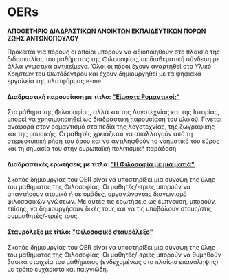 # OERs
**ΑΠΟΘΕΤΗΡΙΟ ΔΙΑΔΡΑΣΤΙΚΩΝ ΑΝΟΙΚΤΩΝ ΕΚΠΑΙΔΕΥΤΙΚΩΝ ΠΟΡΩΝ ΖΩΗΣ ΑΝΤΩΝΟΠΟΥΛΟΥ**

Πρόκειται για πόρους οι οποίοι μπορούν να αξιοποιηθούν στο πλαίσιο της διδασκαλίας του μαθήματος
της Φιλοσοφίας, σε διαθεματική σύνδεση με άλλα γνωστικά αντικείμενα. 
Όλοι οι πόροι έχουν αναρτηθεί στο Υλικό Χρηστών του Φωτόδεντρου και έχουν δημιουργηθεί 
με τα ψηφιακά εργαλεία της πλατφόρμας e-me.

#### Διαδραστική παρουσίαση με τίτλο: ["Είμαστε Ρομαντικοί;"](http://photodentro.edu.gr/ugc/r/8525/2474?locale=el)

Στο μάθημα της Φιλοσοφίας, αλλά και της Λογοτεχνίας και της Ιστορίας, 
μπορεί να χρησιμοποιηθεί ως διαδραστική παρουσίαση του υλικού. 
Γίνεται αναφορά στον ρομαντισμό στα πεδία της λογοτεχνίας, της ζωγραφικής και της μουσικής. 
Οι μαθητές χρειάζεται να απαλλαγούν από τη στερεοτυπική ρήση του όρου 
και να αντιληφθούν το νοηματικό του εύρος και τη σημασία του στην 
ευρωπαϊκή πολιτισμική παράδοση. 

#### Διαδραστικές ερωτήσεις με τίτλο: ["Η Φιλοσοφία με μια ματιά"](http://photodentro.edu.gr/ugc/r/8525/2491?locale=el)

Σκοπός δημιουργίας του OER είναι να υποστηρίξει μια σύνοψη της ύλης του μαθήματος της Φιλοσοφίας. 
Οι μαθητές/-τριες μπορούν να απαντήσουν ατομικά ή σε ομάδες, οργανώνοντας διαγωνισμό φιλοσοφικών
γνώσεων. Με αυτές τις ερωτήσεις ως έμπνευση, μπορούν, επίσης, να δημιουργήσουν δικές τους 
και να τις υποβάλουν στους/στις συμμαθητές/-τριές τους.

#### Σταυρόλεξο με τίτλο: ["Φιλοσοφικό σταυρόλεξο"](http://photodentro.edu.gr/ugc/r/8525/2490?locale=el)

Σκοπός δημιουργίας του OER είναι να υποστηρίξει μια σύνοψη της ύλης του μαθήματος της Φιλοσοφίας. 
Οι μαθητές/-τριες μπορούν να θυμηθούν βασικά στοιχεία του μαθήματος 
(ενδεχομένως στο πλαίσιο επανάληψης) με τρόπο ευχάριστο και παιγνιώδη.  
